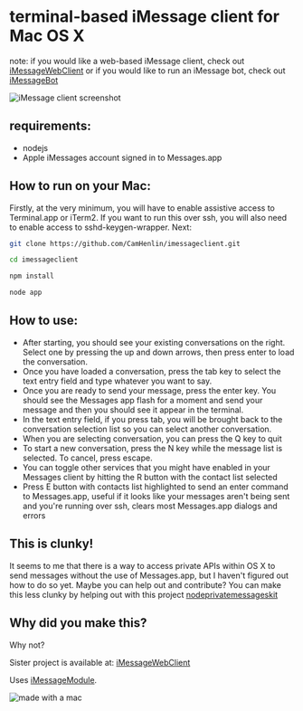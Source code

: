 # terminal-based iMessage client for Mac OS X

note: if you would like a web-based iMessage client, check out [iMessageWebClient](https://github.com/CamHenlin/iMessageWebClient)
or if you would like to run an iMessage bot, check out [iMessageBot](https://github.com/CamHenlin/imessagebot)

![iMessage client screenshot](https://github.com/CamHenlin/imessageclient/raw/master/screenshot.png "screenshot of the iMessage client in action")

## requirements:
- nodejs
- Apple iMessages account signed in to Messages.app

## How to run on your Mac:
Firstly, at the very minimum, you will have to enable assistive access to Terminal.app or iTerm2. If you want to run this over ssh, you will also need to enable access to sshd-keygen-wrapper. Next:
```bash
git clone https://github.com/CamHenlin/imessageclient.git

cd imessageclient

npm install

node app
```

## How to use:
- After starting, you should see your existing conversations on the right. Select one by pressing the up and down arrows, then press enter to load the conversation.
- Once you have loaded a conversation, press the tab key to select the text entry field and type whatever you want to say.
- Once you are ready to send your message, press the enter key. You should see the Messages app flash for a moment and send your message and then you should see it appear in the terminal.
- In the text entry field, if you press tab, you will be brought back to the conversation selection list so you can select another conversation.
- When you are selecting conversation, you can press the Q key to quit
- To start a new conversation, press the N key while the message list is selected. To cancel, press escape.
- You can toggle other services that you might have enabled in your Messages client by hitting the R button with the contact list selected
- Press E button with contacts list highlighted to send an enter command to Messages.app, useful if it looks like your messages aren't being sent and you're running over ssh, clears most Messages.app dialogs and errors

## This is clunky!
It seems to me that there is a way to access private APIs within OS X to send messages without the use of Messages.app, but I haven't figured out how to do so yet. Maybe you can help out and contribute? You can make this less clunky by helping out with this project [nodeprivatemessageskit](https://github.com/camhenlin/nodeprivatemessageskit)

## Why did you make this?
Why not?


Sister project is available at: [iMessageWebClient](https://github.com/CamHenlin/iMessageWebClient)

Uses [iMessageModule](https://github.com/CamHenlin/iMessageModule).

![made with a mac](http://henlin.org/mac.gif "made with a mac")
